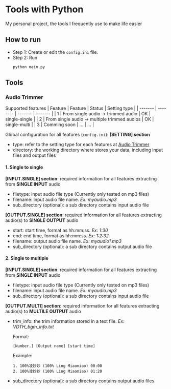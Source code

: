 # Tools with Python

My personal project, the tools I frequently use to make life easier

## How to run
- Step 1: Create or edit the `config.ini` file. 
- Step 2: Run
  ```
  python main.py
  ```

## Tools
### Audio Trimmer
Supported features
| Feature | Feature    | Status | Setting type |
| ------- | -------- | ------- | ------- |
| 1 | From single audio -> trimmed audio  | OK | single-single |
| 2 | From single audio -> multiple trimmed audios | OK | single-multi |
| 3 | Comming soon    | ...    | ... |

Global configuration for all features (`config.ini`):
**[SETTING] section**
- type: refer to the setting type for each features at [Audio Trimmer](#audio-trimmer)
- directory: the working directory where stores your data, including input files and output files

#### 1. Single to single
**[INPUT.SINGLE] section**: required information for all features extracting from **SINGLE INPUT** audio
- filetype: input audio file type (Currently only tested on mp3 files)
- filename: input audio file name. *Ex: myaudio.mp3*
- sub_directory (optional): a sub directory contains input audio file

**[OUTPUT.SINGLE] section**: required information for all features extracting audio(s) to **SINGLE OUTPUT** audio
- start: start time, format as hh:mm:ss. *Ex: 1:30*
- end: end time, format as hh:mm:ss. *Ex: 1:2:32*
- filename: output audio file name. *Ex: myaudio1.mp3*
- sub_directory (optional): a sub directory contains output audio file

#### 2. Single to multiple
**[INPUT.SINGLE] section**: required information for all features extracting from **SINGLE INPUT** audio
- filetype: input audio file type (Currently only tested on mp3 files)
- filename: input audio file name. *Ex: myaudio.mp3*
- sub_directory (optional): a sub directory contains input audio file

**[OUTPUT.MULTI] section**: required information for all features extracting audio(s) to **MULTILE OUTPUT** audio
- trim_info: the trim information stored in a text file. *Ex: VDTH_bgm_info.txt*

  Format:
  ```
  [Number.] [Output name] [start time]
  ```
  Example:
  ```
  1. 100%凌妙妙 (100% Ling Miaomiao) 00:00
  2. 100%凌妙妙 (100% Ling Miaomiao) 01:20
  ```
- sub_directory (optional): a sub directory contains output audio files